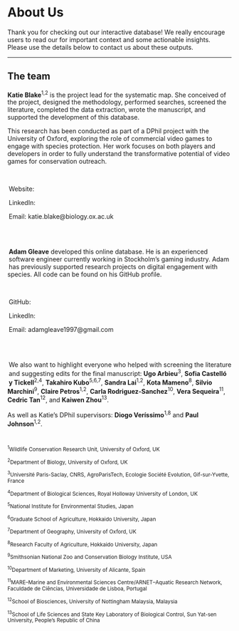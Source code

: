 # About Us

Thank you for checking out our interactive database! We really encourage users to read our <Link 
        url="https://osf.io/preprints/socarxiv/f2qs7_v1"
        label="manuscript"
    /> for important context and some actionable insights. Please use the details below to contact us about these outputs.

---

## The team

__Katie Blake__<sup>1,2</sup> is the project lead for the systematic map. She conceived of the project, designed the methodology, performed searches, screened the literature, completed the data extraction, wrote the manuscript, and supported the development of this database.

This research has been conducted as part of a DPhil project with the University of Oxford, exploring the role of commercial video games to engage with species protection. Her work focuses on both players and developers in order to fully understand the transformative potential of video games for conservation outreach. 

<Image 
    url="https://media.licdn.com/dms/image/v2/D4E03AQHdhIDUmkM6nw/profile-displayphoto-shrink_800_800/profile-displayphoto-shrink_800_800/0/1664799330519?e=1756339200&v=beta&t=iN8Dh5Zdy6wAEoP1kHa59tblVNBCdbP6w1wKAwXAD0U"
    description="Sample placeholder image"
    height=220
    align="left"
/>
<br/>

<p>
    Website: <Link 
        url="https://katie-blake.com/"
        label="katie-blake.com"
    />
</p>
<p>
    LinkedIn: <Link 
        url="https://linkedin.com/in/katie-blake96"
        label="linkedin.com/in/katie-blake96"
    />
</p>
<p>
    Email: katie.blake@biology.ox.ac.uk
</p>
<br/>
<br/>


__Adam Gleave__ developed this online database. He is an experienced software engineer currently working in Stockholm’s gaming industry. Adam has previously supported research projects on digital engagement with species. All code can be found on his GitHub profile.


<Image 
    url="https://media.licdn.com/dms/image/v2/C4D03AQFNYIGwc8gSCA/profile-displayphoto-shrink_800_800/profile-displayphoto-shrink_800_800/0/1614527395759?e=1756339200&v=beta&t=xMhmcqjQunE9MBRJ24fJ5cmFeAJkT6sXu9frpZPgFDI"
    description="Sample placeholder image"
    height=220
    align="left"
/>
<br/>

<p>
    GitHub: <Link 
        url="https://github.com/Adam-Gleave"
        label="github.com/Adam-Gleave"
    />
</p>
<p>
    LinkedIn: <Link 
        url="https://linkedin.com/in/adam-gleave"
        label="linkedin.com/in/adam-gleave"
    />
</p>
<p>
    Email: adamgleave1997@gmail.com
</p>

<br/>
<br/>

We also want to highlight everyone who helped with screening the literature and suggesting edits for the final manuscript:
__Ugo Arbieu__<sup>3</sup>, __Sofia Castelló y Tickell__<sup>2,4</sup>, __Takahiro Kubo__<sup>5,6,7</sup>, __Sandra Lai__<sup>1,2</sup>, __Kota Mameno__<sup>8</sup>, __Silvio Marchini__<sup>9</sup>, __Claire Petros__<sup>1,2</sup>, __Carla Rodriguez-Sanchez__<sup>10</sup>, __Vera Sequeira__<sup>11</sup>, __Cedric Tan__<sup>12</sup>, and __Kaiwen Zhou__<sup>13</sup>.

As well as Katie’s DPhil supervisors:
__Diogo Veríssimo__<sup>1,8</sup> and __Paul Johnson__<sup>1,2</sup>.

<small>
<br/>
<p>
<sup>1</sup>Wildlife Conservation Research Unit, University of Oxford, UK
</p>
<p>
<sup>2</sup>Department of Biology, University of Oxford, UK
</p>
<p>
<sup>3</sup>Université Paris-Saclay, CNRS, AgroParisTech, Ecologie Société Evolution, Gif-sur-Yvette, France
</p>
<p>
<sup>4</sup>Department of Biological Sciences, Royal Holloway University of London, UK
</p>
<p>
<sup>5</sup>National Institute for Environmental Studies, Japan
</p>
<p>
<sup>6</sup>Graduate School of Agriculture, Hokkaido University, Japan
</p>
<p>
<sup>7</sup>Department of Geography, University of Oxford, UK
</p>
<p>
<sup>8</sup>Research Faculty of Agriculture, Hokkaido University, Japan
</p>
<p>
<sup>9</sup>Smithsonian National Zoo and Conservation Biology Institute, USA
</p>
<p>
<sup>10</sup>Department of Marketing, University of Alicante, Spain
</p>
<p>
<sup>11</sup>MARE–Marine and Environmental Sciences Centre/ARNET–Aquatic Research Network, Faculdade de Ciências, Universidade de Lisboa, Portugal
</p>
<p>
</p>
<p>
<sup>12</sup>School of Biosciences, University of Nottingham Malaysia, Malaysia
</p>
<p>
<sup>13</sup>School of Life Sciences and State Key Laboratory of Biological Control, Sun Yat-sen University, People’s Republic of China
</p>
</small>